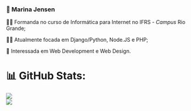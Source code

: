 ### 📌 Marina Jensen

👩‍🎓 Formanda no curso de Informática para Internet no IFRS - *Campus* Rio Grande;

👩‍💻 Atualmente focada em Django/Python, Node.JS e PHP;

👀 Interessada em Web Development e Web Design.

# 📊 GitHub Stats:
![](https://github-readme-stats.vercel.app/api?username=marinacjensen&theme=dark&hide_border=true&include_all_commits=true&count_private=true&show_icons=true&rank_icon=github)<br/>
![](https://github-readme-stats.vercel.app/api/top-langs/?username=marinacjensen&theme=dark&hide_border=true&include_all_commits=true&count_private=true&layout=compact)
